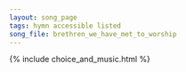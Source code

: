 ```yaml
---
layout: song_page
tags: hymn accessible listed
song_file: brethren_we_have_met_to_worship
---
```


{% include choice_and_music.html %}
